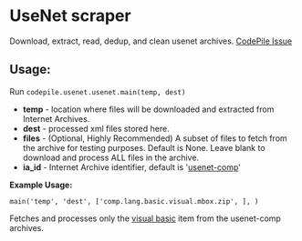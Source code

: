 # UseNet scraper

Download, extract, read, dedup, and clean usenet archives.
[CodePile Issue](https://github.com/CarperAI/Code-Pile/issues/16)

## Usage:

Run `codepile.usenet.usenet.main(temp, dest)`

- **temp** - location where files will be downloaded and extracted from Internet Archives.
- **dest** - processed xml files stored here.
- **files** - (Optional, Highly Recommended) A subset of files to fetch from the archive for testing purposes. Default is None. Leave blank to download and process ALL files in the archive.
- **ia_id** - Internet Archive identifier, default is '[usenet-comp](https://archive.org/details/usenet-comp)'

**Example Usage:**

`main('temp', 'dest', ['comp.lang.basic.visual.mbox.zip', ], )`

Fetches and processes only the [visual basic](https://archive.org/download/usenet-comp) item from the usenet-comp archives.
